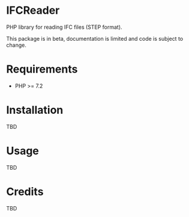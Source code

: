 IFCReader
=======================

PHP library for reading IFC files (STEP format).

This package is in beta, documentation is limited and code is subject to change.


Requirements
============

* PHP >= 7.2

Installation
============

TBD

Usage
=====

TBD


Credits
=======

TBD